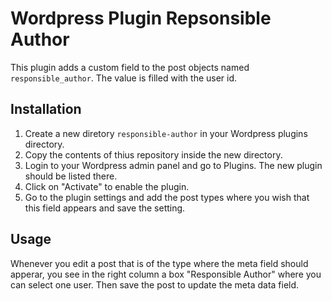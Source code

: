 # Wordpress Plugin Repsonsible Author

This plugin adds a custom field to the post objects named `responsible_author`. The
value is filled with the user id.

## Installation

1. Create a new diretory `responsible-author` in your Wordpress plugins directory.
1. Copy the contents of thius repository inside the new directory.
1. Login to your Wordpress admin panel and go to Plugins. The new plugin should be listed there.
1. Click on "Activate" to enable the plugin.
1. Go to the plugin settings and add the post types where you wish that this field appears and save the setting.

## Usage

Whenever you edit a post that is of the type where the meta field  should apperar, you
see in the right column a box "Responsible Author" where you can select one user. Then save
the post to update the meta data field.
